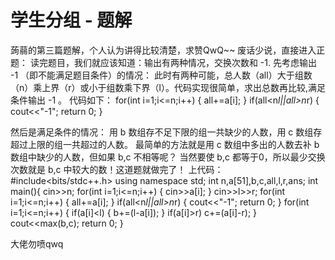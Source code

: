 # 学生分组 - 题解

蒟蒻的第三篇题解，个人认为讲得比较清楚，求赞QwQ~~
废话少说，直接进入正题：
读完题目，我们就应该知道：输出有两种情况，交换次数和 -1.
先考虑输出 -1 （即不能满足题目条件）的情况：
此时有两种可能，总人数（all）大于组数（n）乘上界（r）或小于组数乘下界（l）。代码实现很简单，求出总数再比较,满足条件输出 -1 。
代码如下：
for(int i=1;i<=n;i++)
{
    all+=a[i];
}
if(all<n*l||all>n*r)
{
    cout<<"-1";
    return 0;
}

然后是满足条件的情况：
用 b 数组存不足下限的组一共缺少的人数，用 c 数组存超过上限的组一共超过的人数。
最简单的方法就是用 c 数组中多出的人数去补 b 数组中缺少的人数，但如果 b,c 不相等呢？
当然要使 b,c 都等于0，所以最少交换次数就是 b,c 中较大的数！这道题就做完了！
上代码：
#include<bits/stdc++.h>
using namespace std;
int n,a[51],b,c,all,l,r,ans;
int main(){
	cin>>n;
	for(int i=1;i<=n;i++)
	{
		cin>>a[i];
	}
	cin>>l>>r;
    for(int i=1;i<=n;i++)
    {
        all+=a[i];
    }
	if(all<n*l||all>n*r)
	{
		cout<<"-1";
		return 0;
	}
	for(int i=1;i<=n;i++)
	{
		if(a[i]<l)
		{
			b+=(l-a[i]);
		}
		if(a[i]>r) c+=(a[i]-r);
	}
	cout<<max(b,c);
    return 0;
}

大佬勿喷qwq
 